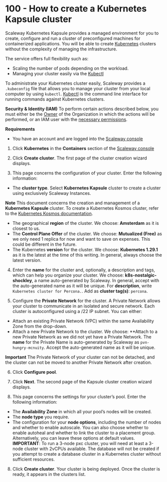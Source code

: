 # 100 - How to create a Kubernetes Kapsule cluster

Scaleway Kubernetes Kapsule provides a managed environment for you to create, configure and run a cluster of preconfigured machines for containerized applications. You will be able to create [Kubernetes](https://kubernetes.io/) clusters without the complexity of managing the infrastructure.

The service offers full flexibility such as:

- Scaling the number of pods depending on the workload.
- Managing your cluster easily via the [Kubectl](https://kubernetes.io/docs/reference/kubectl/overview/)

To administrate your Kubernetes cluster easily, Scaleway provides a ```.kubeconfig``` file that allows you to manage your cluster from your local computer by using ```kubectl```. [Kubectl](https://kubernetes.io/docs/reference/kubectl/overview/)
 is the command line interface for running commands against Kubernetes clusters.

**Security & Identity (IAM)**
To perform certain actions described below, you must either be the [Owner](https://www.scaleway.com/en/docs/identity-and-access-management/iam/concepts/#owner) of the Organization in which the actions will be performed, or an IAM user with the [necessary permissions](https://www.scaleway.com/en/docs/identity-and-access-management/iam/concepts/#permission).

**Requirements**
- You have an account and are logged into the [Scaleway console](https://console.scaleway.com/)

1. Click **Kubernetes** in the **Containers** section of the [Scaleway console](https://console.scaleway.com/)

2. Click **Create cluster**. The first page of the cluster creation wizard displays.

3. This page concerns the configuration of your cluster. Enter the following information:

- The **cluster type**. Select **Kubernetes Kapsule** cluster to create a cluster using exclusively Scaleway Instances.

**Note**
This document concerns the creation and management of a **Kubernetes Kapsule** cluster. To create a Kubernetes Kosmos cluster, refer to the [Kubernetes Kosmos documentation](https://www.scaleway.com/en/docs/containers/kubernetes/how-to/create-kosmos-cluster/).

- The geographical **region** of the cluster. We choose: **Amsterdam** as it is closest to us.
- The **Control Plane Offer** of the cluster. We choose: **Mutualized (Free)** as we only need 1 replica for now and want to save on expenses. This could be different in the future. 
- The Kubernetes **version** for the cluster. We choose: **Kubernetes 1.29.1** as it is the latest at the time of this writing. In general, always choose the latest version. 

4. Enter the **name** for the cluster and, optionally, a description and tags, which can help you organize your cluster. We choose: **k8s-nostalgic-shockley**, a name auto-generated by Scaleway. In general, accept with the auto-generated name as it will be unique. For **description**, write ```Kubernetes cluster for Percona.```. Add as **cluster tag(s)**: ```percona```.

5. Configure the **Private Network** for the cluster. A Private Network allows your cluster to communicate in an isolated and secure network. Each cluster is autoconfigured using a /22 IP subnet. You can either:

- Attach an existing Private Network (VPC) within the same Availability Zone from the drop-down.
- Attach a new Private Network to the cluster. We choose: **Attach to a new Private Network as we did not yet have a Private Network. The **name** for the Private Name is auto-generated by Scaleway as ```pvn-hungry-mcnuity```. Accept the auto-generated name as it will be unique.

**Important**
The Private Network of your cluster can not be detached, and the cluster can not be moved to another Private Network after creation.

6. Click **Configure pool**.

7. Click **Next**. The second page of the Kapsule cluster creation wizard displays.

8. This page concerns the settings for your cluster’s pool. Enter the following information:

- The **Availability Zone** in which all your pool’s nodes will be created.
- The **node type** you require.
- The configuration for your **node options**, including the number of nodes and whether to enable autoscale. You can also choose whether to enable autoheal and whether to link the cluster to a placement group. Alternatively, you can leave these options at default values. **IMPORTANT**: To run a 3-node pxc cluster, you will need at least a 3-node cluster with 2vCPUs available. The database will not be created if you attempt to create a database cluster in a Kubernetes cluster without sufficient resources.

8. Click **Create cluster**. Your cluster is being deployed. Once the cluster is ready, it appears in the clusters list.
